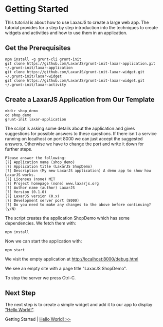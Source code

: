 # Getting Started
This tutorial is about how to use LaxarJS to create a large web app. The tutorial provides for a step by step introduction into the techniques to create widgets and activities and how to use them in an application.

## Get the Prerequisites

```
npm install -g grunt-cli grunt-init
git clone https://github.com/LaxarJS/grunt-init-laxar-application.git ~/.grunt-init/laxar-application
git clone https://github.com/LaxarJS/grunt-init-laxar-widget.git ~/.grunt-init/laxar-widget
git clone https://github.com/LaxarJS/grunt-init-laxar-widget.git ~/.grunt-init/laxar-activity
```

## Create a LaxarJS Application from Our Template

```
mkdir shop_demo
cd shop_demo
grunt-init laxar-application
```
The script is asking some details about the application and gives suggestions for possible answers to these questions. If there isn't a service running on localhost on port 8000 we can just accept the suggested answers. Otherwise we have to change the port and write it down for further steps.

```
Please answer the following:
[?] Application name (shop_demo) 
[?] Application title (LaxarJS ShopDemo) 
[?] Description (My new LaxarJS application) A demo app to show how LaxarJS works.
[?] Licenses (none) MIT
[?] Project homepage (none) www.laxarjs.org
[?] Author name (author) LaxarJS
[?] Version (0.1.0) 
[?] LaxarJS version (0.x) 
[?] Development server port (8000) 
[?] Do you need to make any changes to the above before continuing? (y/N) 
```

The script creates the application ShopDemo which has some dependencies. We fetch them with:
```
npm install
```

Now we can start the application with:
```
npm start
```

We visit the empty application at [http://localhost:8000/debug.html](http://localhost:8000/debug.html)

We see an empty site with a page title "LaxarJS ShopDemo".  

To stop the server we press Ctrl-C.

## Next Step
The next step is to create a simple widget and add it to our app to display ["Hello World!"](hello_world.md).  


Getting Started | [Hello World! >>](hello_world.md)  
